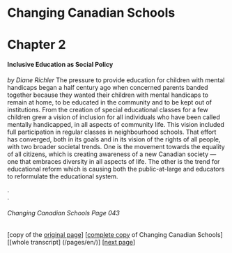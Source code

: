 # Changing Canadian Schools
# Chapter 2
#### Inclusive Education as Social Policy
*by Diane Richler*
The pressure to provide education for children with mental handicaps began a half century ago when concerned parents banded together because they wanted their children with mental handicaps to remain at home, to be educated in the community and to be kept out of institutions. From the creation of special educational classes for a few children grew a vision of inclusion for all individuals who have been called mentally handicapped, in all aspects of community life. This vision included full participation in regular classes in neighbourhood schools. That effort has converged, both in its goals and in its vision of the rights of all people, with two broader societal trends. One is the movement towards the equality of all citizens, which is creating awareness of a new Canadian society — one that embraces diversity in all aspects of life. The other is the trend for educational reform which is causing both the public-at-large and educators to reformulate the educational system.

.  
.  

###### Changing Canadian Schools Page 043

[copy of the [original page](/copies-from-original/CCS043.png)]
[[complete copy](/copies-from-original/BestCopy_Changing_Canadian_Schools_Perspectives_on_Disability_and_Inclusion.pdf) of Changing Canadian Schools]
[[whole transcript] (/pages/en/)]
[[next page](Changing_Canadian_Schools-044)]

